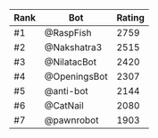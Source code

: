Rank|Bot|Rating
---|---|---
#1|@RaspFish|2759
#2|@Nakshatra3|2515
#3|@NilatacBot|2420
#4|@OpeningsBot|2307
#5|@anti-bot|2144
#6|@CatNail|2080
#7|@pawnrobot|1903
